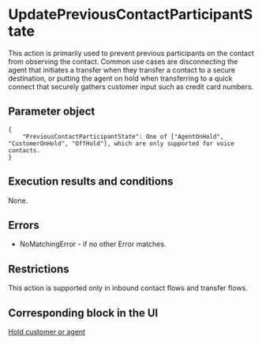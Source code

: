 # UpdatePreviousContactParticipantState<a name="contact-actions-updatepreviouscontactparticipantstate"></a>

This action is primarily used to prevent previous participants on the contact from observing the contact\. Common use cases are disconnecting the agent that initiates a transfer when they transfer a contact to a secure destination, or putting the agent on hold when transferring to a quick connect that securely gathers customer input such as credit card numbers\. 

## Parameter object<a name="updatepreviouscontactparticipantstate-parameter"></a>

```
{
    "PreviousContactParticipantState": One of ["AgentOnHold", "CustomerOnHold", "OffHold"], which are only supported for voice contacts. 
}
```

## Execution results and conditions<a name="updatepreviouscontactparticipantstate-results"></a>

None\.

## Errors<a name="updatepreviouscontactparticipantstate-errors"></a>
+ NoMatchingError \- if no other Error matches\.

## Restrictions<a name="updatepreviouscontactparticipantstate-restrictions"></a>

This action is supported only in inbound contact flows and transfer flows\. 

## Corresponding block in the UI<a name="updatepreviouscontactparticipantstate-ui"></a>

[Hold customer or agent](hold-customer-agent.md) 